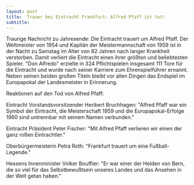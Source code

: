 ```yaml
---
layout: post
title:  Trauer bei Eintracht Frankfurt: Alfred Pfaff ist tot!
subtitle:  
---
```


Traurige Nachricht zu Jahresende: Die Eintracht trauert um Alfred Pfaff. Der Weltmeister von 1954 und Kapitän der Meistermannschaft von 1959 ist in der Nacht zu Samstag im Alter von 82 Jahren nach langer Krankheit verstorben. Damit verliert die Eintracht einen ihrer größten und beliebtesten Spieler. "Don Alfredo" erzielte in 324 Pflichtspielen insgesamt 111 Tore für die Eintracht und wurde nach seiner Karriere zum Ehrenspielführer ernannt. Neben seinen beiden großen Titeln bleibt vor allen Dingen das Endspiel im Europapokal der Landesmeister in Erinnerung. 

Reaktionen auf den Tod von Alfred Pfaff:

Eintracht Vorstandsvorsitzender Heribert Bruchhagen: "Alfred Pfaff war ein Symbol der Eintracht, die Meisterschaft 1959 und die Europapokal-Erfolge 1960 sind untrennbar mit seinem Namen verbunden."

Eintracht Präsident Peter Fischer: "Mit Alfred Pfaff verlieren wir einen der ganz roßen Eintrachtler."

Oberbürgermeisterin Petra Roth: "Frankfurt trauert um eine Fußball-Legende."

Hessens Innenminister Volker Bouffier: "Er war einer der Helden von Bern, die so viel für das Selbstbewußtsein unseres Landes und das Ansehen in der Welt getan haben."
